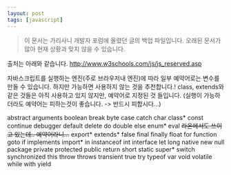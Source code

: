 ```yaml
---
layout: post
tags: [javascript]
---
```


> 이 문서는 가리사니 개발자 포럼에 올렸던 글의 백업 파일입니다.
오래된 문서가 많아 현재 상황과 맞지 않을 수 있습니다.



출처는 아래와 같습니다.
http://www.w3schools.com/js/js_reserved.asp


자바스크립트를 실행하는 엔진(주로 브라우저내 엔진)에 따라 일부 예약어로는 변수를 만들 수 있습니다.
하지만 가능하면 사용하지 않는 것을 추천합니다.!
class, extends와 같은 것들은 아직 사용하고 있지 않지만, 예약어로 지정된 것 들입니다.
(실행이 가능하더라도 예약어는 피하는것이 좋습니다. -> 반드시 피합시다...)

abstract
arguments
boolean
break
byte
case
catch
char
class*
const
continue
debugger
default
delete
do
double
else
enum*
eval ~~라온에서도 쓰이고 있는데.. 예약어라니...~~
export*
extends*
false
final
finally
float
for
function
goto
if
implements
import*
in
instanceof
int
interface
let
long
native
new
null
package
private
protected
public
return
short
static
super*
switch
synchronized
this
throw
throws
transient
true
try
typeof
var
void
volatile
while
with
yield